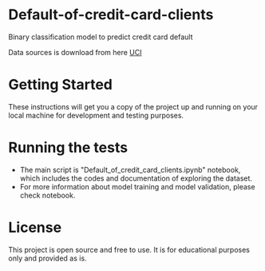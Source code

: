 # Default-of-credit-card-clients
Binary classification model to predict credit card default 

Data sources is download from here [UCI](https://archive.ics.uci.edu/ml/datasets/default+of+credit+card+clients#)


# Getting Started
These instructions will get you a copy of the project up and running on your local machine for development and testing purposes.

# Running the tests
- The main script is "Default_of_credit_card_clients.ipynb" notebook, which includes the codes and documentation of exploring the dataset. 
- For more information about model training and model validation, please check notebook.


# License
This project is open source and free to use. It is for educational purposes only and provided as is.
